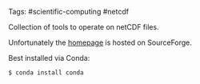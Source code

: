 Tags: #scientific-computing #netcdf 

Collection of tools to operate on netCDF files.

Unfortunately the [homepage](http://nco.sourceforge.net/) is hosted on SourceForge.

Best installed via Conda:

```shell
$ conda install conda
```